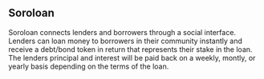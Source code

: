 ## Soroloan

Soroloan connects lenders and borrowers through a social interface. Lenders can loan money to borrowers in their community instantly and receive a debt/bond token in return that represents their stake in the loan. The lenders principal and interest will be paid back on a weekly, montly, or yearly basis depending on the terms of the loan.
